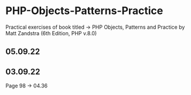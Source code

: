 # PHP-Objects-Patterns-Practice
 Practical exercises of book titled -> PHP Objects, Patterns and Practice by Matt Zandstra (6th Edition, PHP v.8.0)



## 05.09.22


## 03.09.22
Page 98 -> 04.36